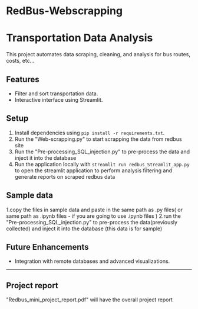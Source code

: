 # RedBus-Webscrapping
# Transportation Data Analysis  
This project automates data scraping, cleaning, and analysis for bus routes, costs, etc...  

## Features  
- Filter and sort transportation data.  
- Interactive interface using Streamlit.  

## Setup  
1. Install dependencies using `pip install -r requirements.txt`.
2. Run the "Web-scrapping.py" to start scrapping the data from redbus site
3. Run the "Pre-processing_SQL_injection.py" to pre-process the data and inject it into the database 
4. Run the application locally with `streamlit run redbus_Streamlit_app.py` to open the streamlit application to perform analysis filtering and generate reports on scraped redbus data  
## Sample data 
1.copy the files in sample data and paste in the same path as .py files( or same path as .ipynb files - if you are going to use .ipynb files ) 
2.run the "Pre-processing_SQL_injection.py" to pre-process the data(previously collected) and inject it into the database
  (this data is for sample)
## Future Enhancements  
- Integration with remote databases and advanced visualizations.  
-----------------------------------------------------------------------------------------------------
## Project report
"Redbus_mini_project_report.pdf" will have the overall project report
